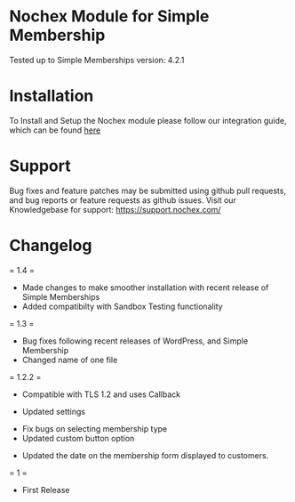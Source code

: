 Nochex Module for Simple Membership
=====================

Tested up to Simple Memberships version: 4.2.1

Installation
=====================
To Install and Setup the Nochex module please follow our integration guide, which can be found <A href="https://support.nochex.com/kb/faq.php?id=215">here</a>

Support
=====================
Bug fixes and feature patches may be submitted using github pull requests, and bug reports or feature requests as github issues.
Visit our Knowledgebase for support: https://support.nochex.com/ 

Changelog
=====================

= 1.4 =

 * Made changes to make smoother installation with recent release of Simple Memberships
 * Added compatibilty with Sandbox Testing functionality

= 1.3 =

 * Bug fixes following recent releases of WordPress, and Simple Membership
 * Changed name of one file

= 1.2.2 =

* Compatible with TLS 1.2 and uses Callback

* Updated settings 

 - Fix bugs on selecting membership type
 - Updated custom button option

* Updated the date on the membership form displayed to customers.

= 1 =

* First Release
